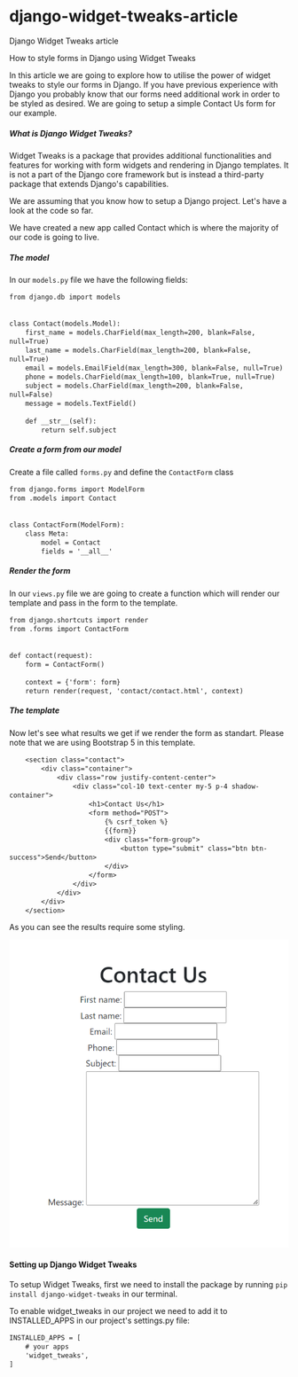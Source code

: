 # django-widget-tweaks-article
Django Widget Tweaks article

How to style forms in Django using Widget Tweaks

In this article we are going to explore how to utilise the power of widget tweaks to style our forms in Django. If you have previous experience with Django you probably know that our forms need additional work in order to be styled as desired. We are going to setup a simple Contact Us form for our example.

##### What is Django Widget Tweaks?

Widget Tweaks is a package that provides additional functionalities and features for working with form widgets and rendering in Django templates. It is not a part of the Django core framework but is instead a third-party package that extends Django's capabilities.

We are assuming that you know how to setup a Django project. Let's have a look at the code so far.

We have created a new app called Contact which is where the majority of our code is going to live.

##### The model

In our `models.py` file we have the following fields:

```
from django.db import models


class Contact(models.Model):
    first_name = models.CharField(max_length=200, blank=False, null=True)
    last_name = models.CharField(max_length=200, blank=False, null=True)
    email = models.EmailField(max_length=300, blank=False, null=True)
    phone = models.CharField(max_length=100, blank=True, null=True)
    subject = models.CharField(max_length=200, blank=False, null=False)
    message = models.TextField()

    def __str__(self):
        return self.subject
```

##### Create a form from our model

Create a file called `forms.py` and define the `ContactForm` class

```
from django.forms import ModelForm
from .models import Contact


class ContactForm(ModelForm):
    class Meta:
        model = Contact
        fields = '__all__'
```

##### Render the form

In our `views.py` file we are going to create a function which will render our template and pass in the form to the template.

```
from django.shortcuts import render
from .forms import ContactForm


def contact(request):
    form = ContactForm()

    context = {'form': form}
    return render(request, 'contact/contact.html', context)
```

##### The template

Now let's see what results we get if we render the form as standart. Please note that we are using Bootstrap 5 in this template.

```
    <section class="contact">
        <div class="container">
            <div class="row justify-content-center">
                <div class="col-10 text-center my-5 p-4 shadow-container">
                    <h1>Contact Us</h1>
                    <form method="POST">
                        {% csrf_token %}
                        {{form}}
                        <div class="form-group">
                            <button type="submit" class="btn btn-success">Send</button>
                        </div>
                    </form>
                </div>
            </div>
        </div>
    </section>
```

As you can see the results require some styling. 

![](./media/form.PNG)

#### Setting up Django Widget Tweaks

To setup Widget Tweaks, first we need to install the package by running `pip install django-widget-tweaks` in our terminal.

To enable widget_tweaks in our project we need to add it to INSTALLED_APPS in our project's settings.py file:

```
INSTALLED_APPS = [
    # your apps
    'widget_tweaks',
]
```